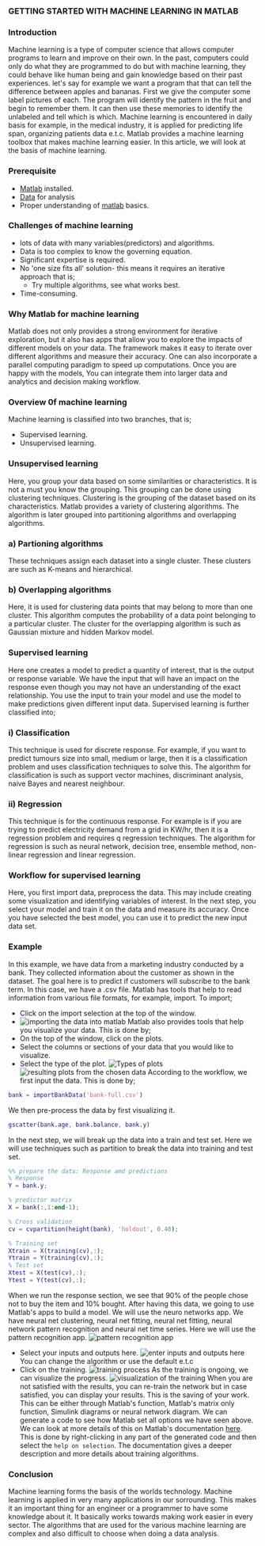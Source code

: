 ### GETTING STARTED WITH MACHINE LEARNING IN MATLAB
### Introduction
Machine learning is a type of computer science that allows computer programs to learn and improve on their own. In the past, computers could only do what they are programmed to do but with machine learning, they could behave like human being and gain knowledge based on their past experiences. let's say for example we want a program that that can tell the difference between apples and bananas. First we give the computer some label pictures of each. The program will identify the pattern in the fruit and begin to remember them. It can then use these memories to identify the unlabeled and tell which is which.
Machine learning is encountered in daily basis for example, in the medical industry, it is applied for predicting life span, organizing patients data e.t.c. Matlab provides a machine learning toolbox that makes machine learning easier. In this article, we will look at the basis of machine learning.

### Prerequisite
- [Matlab](https://www.mathworks.com/products/get-matlab.html?s_tid=gn_getml) installed.
- [Data](https://archive.ics.uci.edu/ml/datasets/Bank+Marketing) for analysis
- Proper understanding of [matlab](https://www.section.io/engineering-education/getting-started-with-matlab/) basics.

### Challenges of machine learning
- lots of data with many variables(predictors) and algorithms.
- Data is too complex to know the governing equation.
- Significant expertise is required.
- No 'one size fits all' solution- this means it requires an iterative approach that is;  
  - Try multiple algorithms, see what works best.
- Time-consuming.

### Why Matlab for machine learning
Matlab does not only provides a strong environment for iterative exploration, but it also has apps that allow you to explore the impacts of different models on your data. The framework makes it easy to iterate over different algorithms and measure their accuracy.
One can also incorporate a parallel computing paradigm to speed up computations. Once you are happy with the models, You can integrate them into larger data and analytics and decision making workflow.

### Overview 0f machine learning
Machine learning is classified into two branches, that is;
- Supervised learning.
- Unsupervised learning.

### Unsupervised learning
Here, you group your data based on some similarities or characteristics. It is not a must you know the grouping. This grouping can be done using clustering techniques. Clustering is the grouping of the dataset based on its characteristics. Matlab provides a variety of clustering algorithms. The algorithm is later grouped into partitioning algorithms and overlapping algorithms.

### a) Partioning algorithms
These techniques assign each dataset into a single cluster. These clusters are such as K-means and hierarchical.

### b) Overlapping algorithms
Here, it is used for clustering data points that may belong to more than one cluster. This algorithm computes the probability of a data point belonging to a particular cluster. The cluster for the overlapping algorithm is such as Gaussian mixture and hidden Markov model.

### Supervised learning
Here one creates a model to predict a quantity of interest, that is the output or response variable. We have the input that will have an impact on the response even though you may not have an understanding of the exact relationship. You use the input to train your model and use the model to make predictions given different input data. Supervised learning is further classified into;

### i) Classification
This technique is used for discrete response. For example, if you want to predict tumours size into small, medium or large, then it is a classification problem and uses classification techniques to solve this. The algorithm for classification is such as support vector machines, discriminant analysis, naive Bayes and nearest neighbour.

### ii) Regression
This technique is for the continuous response. For example is if you are trying to predict electricity demand from a grid in KW/hr, then it is a regression problem and requires q regression techniques. The algorithm for regression is such as neural network, decision tree, ensemble method, non-linear regression and linear regression.

### Workflow for supervised learning
Here, you first import data, preprocess the data. This may include creating some visualization and identifying variables of interest. In the next step, you select your model and train it on the data and measure its accuracy. Once you have selected the best model, you can use it to predict the new input data set.

### Example
In this example, we have data from a marketing industry conducted by a bank. They collected information about the customer as shown in the dataset. The goal here is to predict if customers will subscribe to the bank term. In this case, we have a .csv file. Matlab has tools that help to read information from various file formats, for example, import. To import;
- Click on the import selection at the top of the window.
- ![importing the data into matlab](engineering-education/getting-started-with-machine-learning/machine2.png)
Matlab also provides tools that help you visualize your data. This is done by; 
- On the top of the window, click on the plots.
- Select the columns or sections of your data that you would like to visualize.
- Select the type of the plot.
![Types of plots](engineering-education/getting-started-with-machine-learning/machine3.png)
![resulting plots from the chosen data](engineering-education/getting-started-with-machine-learning/machine4.png)
According to the workflow, we first input the data. This is done by;
```Matlab
bank = importBankData('bank-full.csv')
``` 
We then pre-process the data by first visualizing it.
```matlab
gscatter(bank.age, bank.balance, bank.y)
```
In the next step, we will break up the data into a train and test set. Here we will use techniques such as partition to break the data into training and test set.
```Matlab
%% prepare the data: Response amd predictions
% Response
Y = bank.y;

% predictor matrix
X = bank(:,1:end-1);

% Cross validation
cv = cvpartition(height(bank), 'holdout', 0.40);

% Training set
Xtrain = X(training(cv),:);
Ytrain = Y(training(cv),:);
% Test set
Xtest = X(test(cv),:);
Ytest = Y(test(cv),:);

```
When we run the response section, we see that 90% of the people chose not to buy the item and 10% bought. After having this data, we going to use Matlab's apps to build a model. We will use the neuro networks app. We have neural net clustering, neural net fitting, neural net fitting, neural network pattern recognition and neural net time series. Here we will use the pattern recognition app.
![pattern recognition app](engineering-education/getting-started-with-machine-learning/machine5.png) 
- Select your inputs and outputs here.
![enter inputs and outputs here](engineering-education/getting-started-with-machine-learning/machine6.png)
You can change the algorithm or use the default e.t.c
- Click on the training.
![training process](engineering-education/getting-started-with-machine-learning/machine7.png)
As the training is ongoing, we can visualize the progress.
![visualization of the training](engineering-education/getting-started-with-machine-learning/machine8.png)
When you are not satisfied with the results, you can re-train the network but in case satisfied, you can display your results. This is the saving of your work. This can be either through Matlab's function, Matlab's matrix only function, Simulink diagrams or neural network diagram. We can generate a code to see how Matlab set all options we have seen above. We can look at more details of this on Matlab's documentation [here](https://www.mathworks.com/help/stats/machine-learning-in-matlab.html). This is done by right-clicking in any part of the generated code and then select the `help on selection`. The documentation gives a deeper description and more details about training algorithms.

### Conclusion
Machine learning forms the basis of the worlds technology. Machine learning is applied in very many applications in our sorrounding. This makes it an important thing for an engineer or a programmer to have some knowledge about it. It basically works towards making work easier in every sector. The algorithms that are used for the various machine learning are complex and also difficult to choose when doing a data analysis.
